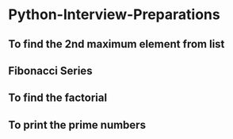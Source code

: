 # Python-Interview-Preparations

## To find the 2nd maximum element from list
## Fibonacci Series
## To find the factorial
## To print the prime numbers

